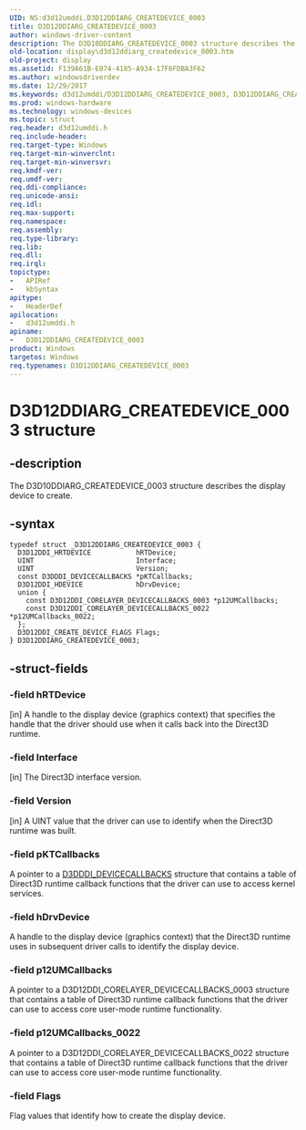 ```yaml
---
UID: NS:d3d12umddi.D3D12DDIARG_CREATEDEVICE_0003
title: D3D12DDIARG_CREATEDEVICE_0003
author: windows-driver-content
description: The D3D10DDIARG_CREATEDEVICE_0003 structure describes the display device to create.
old-location: display\d3d12ddiarg_createdevice_0003.htm
old-project: display
ms.assetid: F139A61B-E074-4185-A934-17F6FDBA3F62
ms.author: windowsdriverdev
ms.date: 12/29/2017
ms.keywords: d3d12umddi/D3D12DDIARG_CREATEDEVICE_0003, D3D12DDIARG_CREATEDEVICE_0003 structure [Display Devices], display.d3d12ddiarg_createdevice_0003, D3D12DDIARG_CREATEDEVICE_0003
ms.prod: windows-hardware
ms.technology: windows-devices
ms.topic: struct
req.header: d3d12umddi.h
req.include-header: 
req.target-type: Windows
req.target-min-winverclnt: 
req.target-min-winversvr: 
req.kmdf-ver: 
req.umdf-ver: 
req.ddi-compliance: 
req.unicode-ansi: 
req.idl: 
req.max-support: 
req.namespace: 
req.assembly: 
req.type-library: 
req.lib: 
req.dll: 
req.irql: 
topictype:
-	APIRef
-	kbSyntax
apitype:
-	HeaderDef
apilocation:
-	d3d12umddi.h
apiname:
-	D3D12DDIARG_CREATEDEVICE_0003
product: Windows
targetos: Windows
req.typenames: D3D12DDIARG_CREATEDEVICE_0003
---
```


# D3D12DDIARG_CREATEDEVICE_0003 structure


## -description


The D3D10DDIARG_CREATEDEVICE_0003 structure describes the display device to create.


## -syntax


````
typedef struct _D3D12DDIARG_CREATEDEVICE_0003 {
  D3D12DDI_HRTDEVICE           hRTDevice;
  UINT                         Interface;
  UINT                         Version;
  const D3DDDI_DEVICECALLBACKS *pKTCallbacks;
  D3D12DDI_HDEVICE             hDrvDevice;
  union {
    const D3D12DDI_CORELAYER_DEVICECALLBACKS_0003 *p12UMCallbacks;
    const D3D12DDI_CORELAYER_DEVICECALLBACKS_0022 *p12UMCallbacks_0022;
  };
  D3D12DDI_CREATE_DEVICE_FLAGS Flags;
} D3D12DDIARG_CREATEDEVICE_0003;
````


## -struct-fields




### -field hRTDevice

[in] A handle to the display device (graphics context) that specifies the handle that the driver should use when it calls back into the Direct3D runtime. 


### -field Interface

[in] The Direct3D interface version.


### -field Version

[in] A UINT value that the driver can use to identify when the Direct3D runtime was built.


### -field pKTCallbacks

A pointer to a <a href="..\d3dumddi\ns-d3dumddi-_d3dddi_devicecallbacks.md">D3DDDI_DEVICECALLBACKS</a> structure that contains a table of Direct3D runtime callback functions that the driver can use to access kernel services.


### -field hDrvDevice

 A handle to the display device (graphics context) that the Direct3D runtime uses in subsequent driver calls to identify the display device.


### -field p12UMCallbacks

 A pointer to a D3D12DDI_CORELAYER_DEVICECALLBACKS_0003 structure that contains a table of Direct3D runtime callback functions that the driver can use to access core user-mode runtime functionality. 


### -field p12UMCallbacks_0022

A pointer to a D3D12DDI_CORELAYER_DEVICECALLBACKS_0022 structure that contains a table of Direct3D runtime callback functions that the driver can use to access core user-mode runtime functionality. 


### -field Flags

Flag values that identify how to create the display device.

